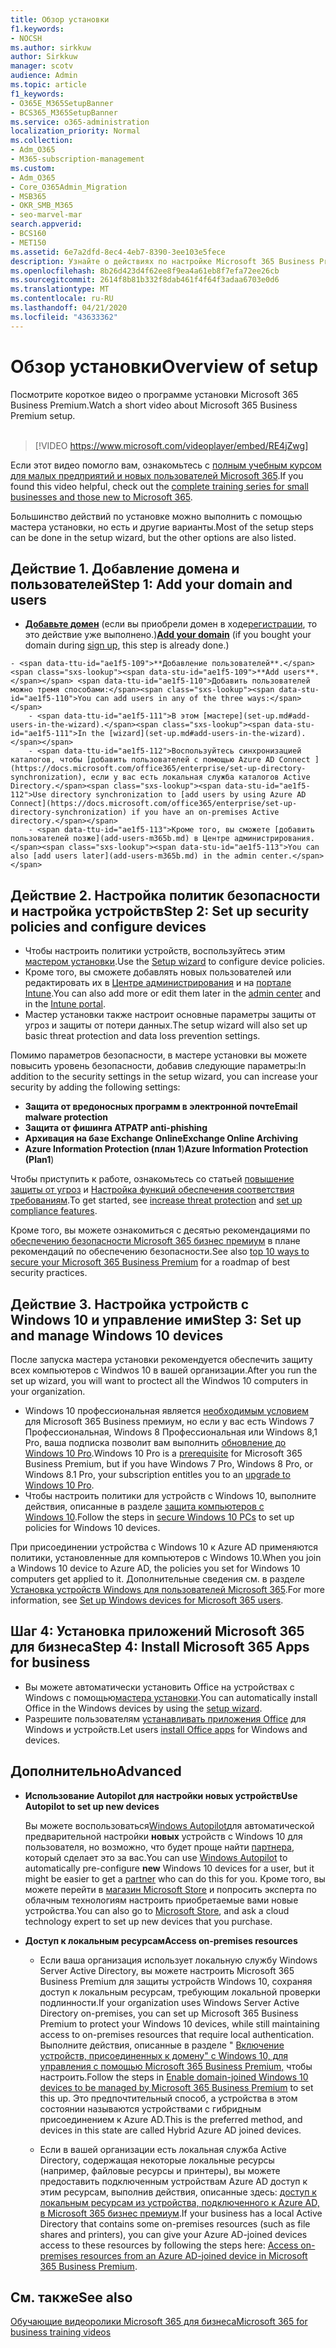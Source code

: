 ```yaml
---
title: Обзор установки
f1.keywords:
- NOCSH
ms.author: sirkkuw
author: Sirkkuw
manager: scotv
audience: Admin
ms.topic: article
f1_keywords:
- O365E_M365SetupBanner
- BCS365_M365SetupBanner
ms.service: o365-administration
localization_priority: Normal
ms.collection:
- Adm_O365
- M365-subscription-management
ms.custom:
- Adm_O365
- Core_O365Admin_Migration
- MSB365
- OKR_SMB_M365
- seo-marvel-mar
search.appverid:
- BCS160
- MET150
ms.assetid: 6e7a2dfd-8ec4-4eb7-8390-3ee103e5fece
description: Узнайте о действиях по настройке Microsoft 365 Business Premium, о том, как подписываться, добавлять домен и пользователей, настраивать политики безопасности и т. д.
ms.openlocfilehash: 8b26d423d4f62ee8f9ea4a61eb8f7efa72ee26cb
ms.sourcegitcommit: 2614f8b81b332f8dab461f4f64f3adaa6703e0d6
ms.translationtype: MT
ms.contentlocale: ru-RU
ms.lasthandoff: 04/21/2020
ms.locfileid: "43633362"
---
```

# <a name="overview-of-setup"></a><span data-ttu-id="ae1f5-103">Обзор установки</span><span class="sxs-lookup"><span data-stu-id="ae1f5-103">Overview of setup</span></span>

<span data-ttu-id="ae1f5-104">Посмотрите короткое видео о программе установки Microsoft 365 Business Premium.</span><span class="sxs-lookup"><span data-stu-id="ae1f5-104">Watch a short video about Microsoft 365 Business Premium setup.</span></span><br><br>

> [!VIDEO https://www.microsoft.com/videoplayer/embed/RE4jZwg] 

<span data-ttu-id="ae1f5-105">Если этот видео помогло вам, ознакомьтесь с [полным учебным курсом для малых предприятий и новых пользователей Microsoft 365](https://support.office.com/article/6ab4bbcd-79cf-4000-a0bd-d42ce4d12816).</span><span class="sxs-lookup"><span data-stu-id="ae1f5-105">If you found this video helpful, check out the [complete training series for small businesses and those new to Microsoft 365](https://support.office.com/article/6ab4bbcd-79cf-4000-a0bd-d42ce4d12816).</span></span>

<span data-ttu-id="ae1f5-106">Большинство действий по установке можно выполнить с помощью мастера установки, но есть и другие варианты.</span><span class="sxs-lookup"><span data-stu-id="ae1f5-106">Most of the setup steps can be done in the setup wizard, but the other options are also listed.</span></span>

## <a name="step-1-add-your-domain-and-users"></a><span data-ttu-id="ae1f5-107">Действие 1. Добавление домена и пользователей</span><span class="sxs-lookup"><span data-stu-id="ae1f5-107">Step 1: Add your domain and users</span></span>

   - <span data-ttu-id="ae1f5-108">**[Добавьте домен](set-up.md#add-your-domain-to-personalize-sign-in)** (если вы приобрели домен в ходе[регистрации](sign-up.md), то это действие уже выполнено.)</span><span class="sxs-lookup"><span data-stu-id="ae1f5-108">**[Add your domain](set-up.md#add-your-domain-to-personalize-sign-in)** (if you bought your domain during [sign up](sign-up.md), this step is already done.)</span></span>

    - <span data-ttu-id="ae1f5-109">**Добавление пользователей**.</span><span class="sxs-lookup"><span data-stu-id="ae1f5-109">**Add users**.</span></span> <span data-ttu-id="ae1f5-110">Добавить пользователей можно тремя способами:</span><span class="sxs-lookup"><span data-stu-id="ae1f5-110">You can add users in any of the three ways:</span></span>
        - <span data-ttu-id="ae1f5-111">В этом [мастере](set-up.md#add-users-in-the-wizard).</span><span class="sxs-lookup"><span data-stu-id="ae1f5-111">In the [wizard](set-up.md#add-users-in-the-wizard).</span></span>
        - <span data-ttu-id="ae1f5-112">Воспользуйтесь синхронизацией каталогов, чтобы [добавить пользователей с помощью Azure AD Connect ](https://docs.microsoft.com/office365/enterprise/set-up-directory-synchronization), если у вас есть локальная служба каталогов Active Directory.</span><span class="sxs-lookup"><span data-stu-id="ae1f5-112">Use directory synchronization to [add users by using Azure AD Connect](https://docs.microsoft.com/office365/enterprise/set-up-directory-synchronization) if you have an on-premises Active directory.</span></span>
        - <span data-ttu-id="ae1f5-113">Кроме того, вы сможете [добавить пользователей позже](add-users-m365b.md) в Центре администрирования.</span><span class="sxs-lookup"><span data-stu-id="ae1f5-113">You can also [add users later](add-users-m365b.md) in the admin center.</span></span>
## <a name="step-2-set-up-security-policies-and-configure-devices"></a><span data-ttu-id="ae1f5-114">Действие 2. Настройка политик безопасности и настройка устройств</span><span class="sxs-lookup"><span data-stu-id="ae1f5-114">Step 2: Set up security policies and configure devices</span></span> 

  - <span data-ttu-id="ae1f5-115">Чтобы настроить политики устройств, воспользуйтесь этим [мастером установки](set-up.md#protect-your-organization).</span><span class="sxs-lookup"><span data-stu-id="ae1f5-115">Use the [Setup wizard](set-up.md#protect-your-organization) to configure device policies.</span></span> 
  - <span data-ttu-id="ae1f5-116">Кроме того, вы сможете добавлять новых пользователей или редактировать их в [Центре администрирования](view-policies-and-devices.md) и на [портале Intune](https://docs.microsoft.com/intune/tutorial-walkthrough-intune-portal).</span><span class="sxs-lookup"><span data-stu-id="ae1f5-116">You can also add more or edit them later in the [admin center](view-policies-and-devices.md) and in the [Intune portal](https://docs.microsoft.com/intune/tutorial-walkthrough-intune-portal).</span></span>
  - <span data-ttu-id="ae1f5-117">Мастер установки также настроит основные параметры защиты от угроз и защиты от потери данных.</span><span class="sxs-lookup"><span data-stu-id="ae1f5-117">The setup wizard will also set up basic threat protection and data loss prevention settings.</span></span>
  
  <span data-ttu-id="ae1f5-118">Помимо параметров безопасности, в мастере установки вы можете повысить уровень безопасности, добавив следующие параметры:</span><span class="sxs-lookup"><span data-stu-id="ae1f5-118">In addition to the security settings in the setup wizard, you can increase your security by adding the following settings:</span></span>

- <span data-ttu-id="ae1f5-119">**Защита от вредоносных программ в электронной почте**</span><span class="sxs-lookup"><span data-stu-id="ae1f5-119">**Email malware protection**</span></span>
- <span data-ttu-id="ae1f5-120">**Защита от фишинга ATP**</span><span class="sxs-lookup"><span data-stu-id="ae1f5-120">**ATP anti-phishing**</span></span>
- <span data-ttu-id="ae1f5-121">**Архивация на базе Exchange Online**</span><span class="sxs-lookup"><span data-stu-id="ae1f5-121">**Exchange Online Archiving**</span></span>
- <span data-ttu-id="ae1f5-122">**Azure Information Protection (план 1**)</span><span class="sxs-lookup"><span data-stu-id="ae1f5-122">**Azure Information Protection (Plan1**)</span></span>

<span data-ttu-id="ae1f5-123">Чтобы приступить к работе, ознакомьтесь со статьей [повышение защиты от угроз](increase-threat-protection.md) и [Настройка функций обеспечения соответствия требованиям](set-up-compliance.md).</span><span class="sxs-lookup"><span data-stu-id="ae1f5-123">To get started, see [increase threat protection](increase-threat-protection.md) and [set up compliance features](set-up-compliance.md).</span></span>

<span data-ttu-id="ae1f5-124">Кроме того, вы можете ознакомиться с десятью рекомендациями по [обеспечению безопасности Microsoft 365 бизнес премиум](https://docs.microsoft.com/office365/admin/security-and-compliance/secure-your-business-data) в плане рекомендаций по обеспечению безопасности.</span><span class="sxs-lookup"><span data-stu-id="ae1f5-124">See also [top 10 ways to secure your Microsoft 365 Business Premium](https://docs.microsoft.com/office365/admin/security-and-compliance/secure-your-business-data) for a roadmap of best security practices.</span></span>

## <a name="step-3-set-up-and-manage-windows-10-devices"></a><span data-ttu-id="ae1f5-125">Действие 3. Настройка устройств с Windows 10 и управление ими</span><span class="sxs-lookup"><span data-stu-id="ae1f5-125">Step 3: Set up and manage Windows 10 devices</span></span>

<span data-ttu-id="ae1f5-126">После запуска мастера установки рекомендуется обеспечить защиту всех компьютеров с Windwos 10 в вашей организации.</span><span class="sxs-lookup"><span data-stu-id="ae1f5-126">After you run the set up wizard, you will want to proctect all the Windwos 10 computers in your organization.</span></span>
  
- <span data-ttu-id="ae1f5-127">Windows 10 профессиональная является [необходимым условием](pre-requisites-for-data-protection.md) для Microsoft 365 Business премиум, но если у вас есть Windows 7 Профессиональная, Windows 8 Профессиональная или Windows 8,1 Pro, ваша подписка позволит вам выполнить [обновление до Windows 10 Pro](https://docs.microsoft.com/microsoft-365/business/upgrade-to-windows-pro-creators-update).</span><span class="sxs-lookup"><span data-stu-id="ae1f5-127">Windows 10 Pro is a [prerequisite](pre-requisites-for-data-protection.md) for Microsoft 365 Business Premium, but if you have Windows 7 Pro, Windows 8 Pro, or Windows 8.1 Pro, your subscription entitles you to an [upgrade to  Windows 10 Pro](https://docs.microsoft.com/microsoft-365/business/upgrade-to-windows-pro-creators-update).</span></span>
- <span data-ttu-id="ae1f5-128">Чтобы настроить политики для устройств с Windows 10, выполните действия, описанные в разделе [защита компьютеров с Windows 10](secure-win-10-pcs.md).</span><span class="sxs-lookup"><span data-stu-id="ae1f5-128">Follow the steps in [secure Windows 10 PCs](secure-win-10-pcs.md) to set up policies for Windows 10 devices.</span></span>

<span data-ttu-id="ae1f5-129">При присоединении устройства с Windows 10 к Azure AD применяются политики, установленные для компьютеров с Windows 10.</span><span class="sxs-lookup"><span data-stu-id="ae1f5-129">When you join a Windows 10 device to Azure AD, the policies you set for Windows 10 computers get applied to it.</span></span> <span data-ttu-id="ae1f5-130">Дополнительные сведения см. в разделе [Установка устройств Windows для пользователей Microsoft 365](set-up-windows-devices.md).</span><span class="sxs-lookup"><span data-stu-id="ae1f5-130">For more information, see [Set up Windows devices for Microsoft 365 users](set-up-windows-devices.md).</span></span>

## <a name="step-4-install-microsoft-365-apps-for-business"></a><span data-ttu-id="ae1f5-131">Шаг 4: Установка приложений Microsoft 365 для бизнеса</span><span class="sxs-lookup"><span data-stu-id="ae1f5-131">Step 4: Install Microsoft 365 Apps for business</span></span>
- <span data-ttu-id="ae1f5-132">Вы можете автоматически установить Office на устройствах с Windows с помощью[мастера установки](set-up.md#deploy-office-365-client-apps).</span><span class="sxs-lookup"><span data-stu-id="ae1f5-132">You can automatically install Office in the Windows devices by using the [setup wizard](set-up.md#deploy-office-365-client-apps).</span></span>
- <span data-ttu-id="ae1f5-133">Разрешите пользователям [устанавливать приложения Office](https://docs.microsoft.com/office365/admin/setup/install-applications) для Windows и устройств.</span><span class="sxs-lookup"><span data-stu-id="ae1f5-133">Let users [install Office apps](https://docs.microsoft.com/office365/admin/setup/install-applications) for Windows and devices.</span></span>
     
## <a name="advanced"></a><span data-ttu-id="ae1f5-134">Дополнительно</span><span class="sxs-lookup"><span data-stu-id="ae1f5-134">Advanced</span></span>
- <span data-ttu-id="ae1f5-135">**Использование Autopilot для настройки новых устройств**</span><span class="sxs-lookup"><span data-stu-id="ae1f5-135">**Use Autopilot to set up new devices**</span></span>
            
     <span data-ttu-id="ae1f5-136">Вы можете воспользоваться[Windows Autopilot](add-autopilot-devices-and-profile.md)для автоматической предварительной настройки **новых** устройств с Windows 10 для пользователя, но возможно, что будет проще найти [партнера](https://www.microsoft.com/solution-providers/search), который сделает это за вас.</span><span class="sxs-lookup"><span data-stu-id="ae1f5-136">You can use [Windows Autopilot](add-autopilot-devices-and-profile.md) to automatically pre-configure **new** Windows 10 devices for a user, but it might be easier to get a [partner](https://www.microsoft.com/solution-providers/search) who can do this for you.</span></span> <span data-ttu-id="ae1f5-137">Кроме того, вы можете перейти в [магазин Microsoft Store](https://go.microsoft.com/fwlink/?linkid=874598) и попросить эксперта по облачным технологиям настроить приобретаемые вами новые устройства.</span><span class="sxs-lookup"><span data-stu-id="ae1f5-137">You can also go to [Microsoft Store](https://go.microsoft.com/fwlink/?linkid=874598), and ask a cloud technology expert to set up new devices that you purchase.</span></span>

- <span data-ttu-id="ae1f5-138">**Доступ к локальным ресурсам**</span><span class="sxs-lookup"><span data-stu-id="ae1f5-138">**Access on-premises resources**</span></span>

     - <span data-ttu-id="ae1f5-139">Если ваша организация использует локальную службу Windows Server Active Directory, вы можете настроить Microsoft 365 Business Premium для защиты устройств Windows 10, сохраняя доступ к локальным ресурсам, требующим локальной проверки подлинности.</span><span class="sxs-lookup"><span data-stu-id="ae1f5-139">If your organization uses Windows Server Active Directory on-premises, you can set up Microsoft 365 Business Premium to protect your Windows 10 devices, while still maintaining access to on-premises resources that require local authentication.</span></span> <span data-ttu-id="ae1f5-140">Выполните действия, описанные в разделе " [Включение устройств, присоединенных к домену" с Windows 10, для управления с помощью Microsoft 365 Business Premium,](manage-windows-devices.md) чтобы настроить.</span><span class="sxs-lookup"><span data-stu-id="ae1f5-140">Follow the steps in [Enable domain-joined Windows 10 devices to be managed by Microsoft 365 Business Premium](manage-windows-devices.md) to set this up.</span></span> <span data-ttu-id="ae1f5-141">Это предпочтительный способ, а устройства в этом состоянии называются устройствами с гибридным присоединением к Azure AD.</span><span class="sxs-lookup"><span data-stu-id="ae1f5-141">This is the preferred method, and devices in this state are called Hybrid Azure AD joined devices.</span></span>

    - <span data-ttu-id="ae1f5-142">Если в вашей организации есть локальная служба Active Directory, содержащая некоторые локальные ресурсы (например, файловые ресурсы и принтеры), вы можете предоставить подключенным устройствам Azure AD доступ к этим ресурсам, выполнив действия, описанные здесь: [доступ к локальным ресурсам из устройства, подключенного к Azure AD, в Microsoft 365 бизнес премиум](access-resources.md).</span><span class="sxs-lookup"><span data-stu-id="ae1f5-142">If your business has a local Active Directory that contains some on-premises resources (such as file shares and printers), you can give your Azure AD-joined devices access to these resources by following the steps here: [Access on-premises resources from an Azure AD-joined device in Microsoft 365 Business Premium](access-resources.md).</span></span>

## <a name="see-also"></a><span data-ttu-id="ae1f5-143">См. также</span><span class="sxs-lookup"><span data-stu-id="ae1f5-143">See also</span></span>

[<span data-ttu-id="ae1f5-144">Обучающие видеоролики Microsoft 365 для бизнеса</span><span class="sxs-lookup"><span data-stu-id="ae1f5-144">Microsoft 365 for business training videos</span></span>](https://support.office.com/article/6ab4bbcd-79cf-4000-a0bd-d42ce4d12816)
